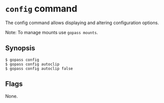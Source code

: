 # `config` command

The config command allows displaying and altering configuration options.

Note: To manage mounts use `gopass mounts`.

## Synopsis

```
$ gopass config
$ gopass config autoclip
$ gopass config autoclip false
```

## Flags

None.
